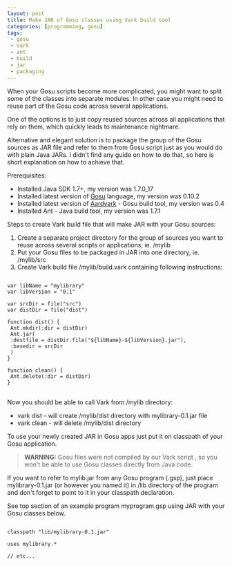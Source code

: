 ```yaml
---
layout: post
title: Make JAR of Gosu classes using Vark build tool
categories: [programming, gosu]
tags:
 - gosu
 - vark
 - ant
 - build
 - jar
 - packaging
---
```


When your Gosu scripts become more complicated, you might want to split some of the classes into separate modules. In other case you might need to reuse part of the Gosu code across several applications.

One of the options is to just copy reused sources across all applications that rely on them, which quickly leads to maintenance nightmare.

Alternative and elegant solution is to package the group of the Gosu sources as JAR file and refer to them from Gosu script just as you would do with plain Java JARs. I didn't find any guide on how to do that, so here is short explanation on how to achieve that.

Prerequisites:

- Installed Java SDK 1.7+, my version was 1.7.0_17
- Installed latest version of [Gosu](http://gosu-lang.org/) language, my version was 0.10.2
- Installed latest version of [Aardvark](http://vark.github.io/) - Gosu build tool, my version was 0.4
- Installed Ant - Java build tool, my version was 1.7.1

Steps to create Vark build file that will make JAR with your Gosu sources:

1. Create a separate project directory for the group of sources you want to reuse across several scripts or applications, ie. /mylib
1. Put your Gosu files to be packaged in JAR into one directory, ie. /mylib/src
1. Create Vark build file /mylib/build.vark containing following instructions:

<pre>
<code class="gosu">
var libName = "mylibrary"
var libVersion = "0.1"

var srcDir = file("src")
var distDir = file("dist")

function dist() {
 Ant.mkdir(:dir = distDir)
 Ant.jar(
 :destfile = distDir.file("${libName}-${libVersion}.jar"),
 :basedir = srcDir
 )
}

function clean() {
 Ant.delete(:dir = distDir)
}
</code>
</pre>

Now you should be able to call Vark from /mylib directory:
 - vark dist - will create /mylib/dist directory with mylibrary-0.1.jar file
 - vark clean - will delete /mylib/dist directory

 To use your newly created JAR in Gosu apps just put it on classpath of your Gosu application.

> **WARNING:** Gosu files were not compiled by our Vark script , so you won't be able to use Gosu classes directly from Java code.

If you want to refer to mylib.jar from any Gosu program (.gsp), just place mylibrary-0.1.jar (or however you named it) in /lib directory of the program and don't forget to point to it in your classpath declaration.

See top section of an example program myprogram.gsp using JAR with your Gosu classes below.

<pre>
<code class="gosu">
classpath "lib/mylibrary-0.1.jar"

uses mylibrary.*

// etc...
</code>
</pre>
